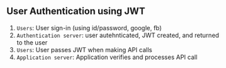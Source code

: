 ## User Authentication using JWT
1. `Users`: User sign-in (using id/password, google, fb)
2. `Authentication server`: user autehnticated, JWT created, and returned to the user
3. `Users`: User passes JWT when making API calls
4. `Application server`: Application verifies and processes API call
